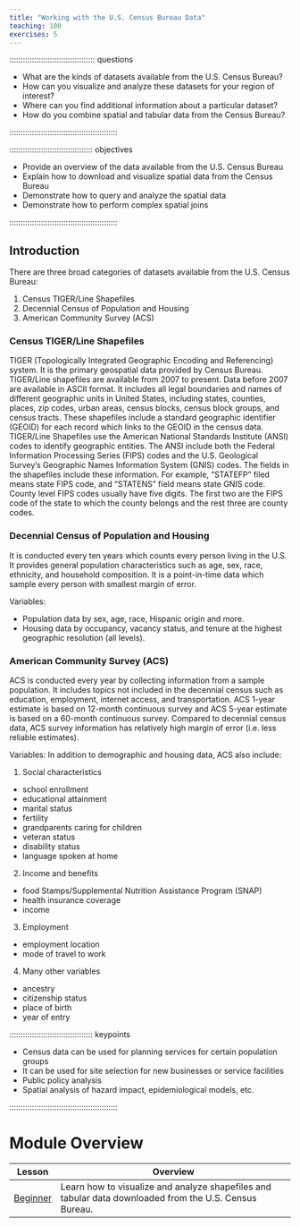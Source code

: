```yaml
---
title: "Working with the U.S. Census Bureau Data"
teaching: 100
exercises: 5
---
```


:::::::::::::::::::::::::::::::::::::: questions 

- What are the kinds of datasets available from the U.S. Census Bureau?
- How can you visualize and analyze these datasets for your region of interest?
- Where can you find additional information about a particular dataset?
- How do you combine spatial and tabular data from the Census Bureau?

::::::::::::::::::::::::::::::::::::::::::::::::

::::::::::::::::::::::::::::::::::::: objectives

- Provide an overview of the data available from the U.S. Census Bureau
- Explain how to download and visualize spatial data from the Census Bureau
- Demonstrate how to query and analyze the spatial data
- Demonstrate how to perform complex spatial joins

::::::::::::::::::::::::::::::::::::::::::::::::

## Introduction

There are three broad categories of datasets available from the U.S. Census Bureau:

1. Census TIGER/Line Shapefiles
2. Decennial Census of Population and Housing
3. American Community Survey (ACS)

### Census TIGER/Line Shapefiles

TIGER (Topologically Integrated Geographic Encoding and Referencing) system. It is the primary geospatial data provided by Census Bureau. 
TIGER/Line shapefiles are available from 2007 to present. Data before 2007 are available in ASCII format. 
It includes all legal boundaries and names of different geographic units in United States, including states, counties, places, zip codes, urban areas, census blocks, census block groups, and census tracts. 
These shapefiles include a standard geographic identifier (GEOID) for each record which links to the GEOID in the census data.
TIGER/Line Shapefiles use the American National Standards Institute (ANSI) codes to identify geographic entities. 
The ANSI include both the Federal Information Processing Series (FIPS) codes and the U.S. Geological Survey’s Geographic Names Information System (GNIS) codes. 
The fields in the shapefiles include these information. For example, “STATEFP” filed means state FIPS code, and “STATENS” field means state GNIS code. 
County level FIPS codes usually have five digits. The first two are the FIPS code of the state to which the county belongs and the rest three are county codes.

### Decennial Census of Population and Housing

It is conducted every ten years which counts every person living in the U.S. 
It provides general population characteristics such as age, sex, race, ethnicity, and household composition. 
It is a point-in-time data which sample every person with smallest margin of error.

Variables:

- Population data by sex, age, race, Hispanic origin and more. 
- Housing data by occupancy, vacancy status, and tenure at the highest geographic resolution (all levels).

### American Community Survey (ACS)

ACS is conducted every year by collecting information from a sample population. 
It includes topics not included in the decennial census such as education, employment, internet access, and transportation. 
ACS 1-year estimate is based on 12-month continuous survey and ACS 5-year estimate is based on a 60-month continuous survey. 
Compared to decennial census data, ACS survey information has relatively high margin of error (i.e. less reliable estimates).

Variables:
In addition to demographic and housing data, ACS also include:

1. Social characteristics
- school enrollment
- educational attainment
- marital status
- fertility
- grandparents caring for children
- veteran status
- disability status
- language spoken at home
2. Income and benefits
- food Stamps/Supplemental Nutrition Assistance Program (SNAP)
- health insurance coverage
- income
3. Employment
- employment location
- mode of travel to work
4. Many other variables
- ancestry
- citizenship status
- place of birth
- year of entry


::::::::::::::::::::::::::::::::::::: keypoints 

- Census data can be used for planning services for certain population groups
- It can be used for site selection for new businesses or service facilities
- Public policy analysis
- Spatial analysis of hazard impact, epidemiological models, etc.

::::::::::::::::::::::::::::::::::::::::::::::::

# Module Overview

| Lesson | Overview                                                                                                                                                         | 
| ---------------------------------------------------------------------------------- | ------------------------------------------------------------------------------------ |
| [Beginner](https://hub.cyberfaces.org/hub/user-redirect/git-pull?repo=https%3A%2F%2Fgithub.com%2FSpatialTurn%2FDataCollection-Notebooks&urlpath=lab%2Ftree%2FDataCollection-Notebooks%2FCensus%2FBeginner.ipynb+&branch=main)       | Learn how to visualize and analyze shapefiles and tabular data downloaded from the U.S. Census Bureau. |

